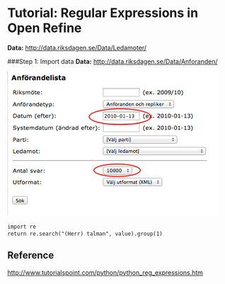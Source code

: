 Tutorial: Regular Expressions in Open Refine
===============================


__Data:__ http://data.riksdagen.se/Data/Ledamoter/

###Step 1: Import data
__Data:__ http://data.riksdagen.se/Data/Anforanden/

![Xml export](images/xml_export.png)


<pre><code>import re
return re.search("(Herr) talman", value).group(1)
</code></pre>


Reference
---------
http://www.tutorialspoint.com/python/python_reg_expressions.htm
